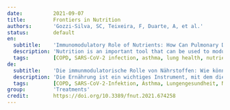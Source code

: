 ```yaml
---
date:          2021-09-07
title:         Frontiers in Nutrition
authors:       'Gozzi-Silva, SC, Teixeira, F, Duarte, A, et al.'
status:        default
en:
  subtitle:    'Immunomodulatory Role of Nutrients: How Can Pulmonary Dysfunctions Improve?'
  description: 'Nutrition is an important tool that can be used to modulate the immune response during infectious diseases. In addition, through diet, important substrates are acquired for the biosynthesis of regulatory molecules in the immune response, influencing the progression and treatment of chronic lung diseases, such as asthma and chronic obstructive pulmonary disease (COPD). In this way, nutrition can promote lung health status. A range of nutrients, such as vitamins (A, C, D, and E), minerals (zinc, selenium, iron, and magnesium), flavonoids and fatty acids, play important roles in reducing the risk of pulmonary chronic diseases and viral infections. Through their antioxidant and anti-inflammatory effects, nutrients are associated with better lung function and a lower risk of complications since they can decrease the harmful effects from the immune system during the inflammatory response. In addition, bioactive compounds can even contribute to epigenetic changes, including histone deacetylase (HDAC) modifications that inhibit the transcription of proinflammatory cytokines, which can contribute to the maintenance of homeostasis in the context of infections and chronic inflammatory diseases. These nutrients also play an important role in activating immune responses against pathogens, which can help the immune system during infections. Here, we provide an updated overview of the roles played by dietary factors and how they can affect respiratory health. Therefore, we will show the anti-inflammatory role of flavonoids, fatty acids, vitamins and microbiota, important for the control of chronic inflammatory diseases and allergies, in addition to the antiviral role of vitamins, flavonoids, and minerals during pulmonary viral infections, addressing the mechanisms involved in each function. These mechanisms are interesting in the discussion of perspectives associated with severe acute respiratory syndrome coronavirus 2 (SARS-CoV-2) infection and its pulmonary complications since patients with severe disease have vitamins deficiency, especially vitamin D. In addition, researches with the use of flavonoids have been shown to decrease viral replication in vitro. This way, a full understanding of dietary influences can improve the lung health of patients.'
  tags:        [COPD, SARS-CoV-2 infection, asthma, lung health, nutrients, pulmonary chronic diseases]
de:
  subtitle:    'Die immunmodulatorische Rolle von Nährstoffen: Wie können sich Lungenfunktionsstörungen verbessern?'
  description: 'Die Ernährung ist ein wichtiges Instrument, mit dem die Immunantwort bei Infektionskrankheiten moduliert werden kann. Darüber hinaus werden über die Ernährung wichtige Substrate für die Biosynthese von regulatorischen Molekülen der Immunantwort erworben, die den Verlauf und die Behandlung chronischer Lungenerkrankungen wie Asthma und chronisch obstruktiver Lungenerkrankung (COPD) beeinflussen. Auf diese Weise kann die Ernährung den Gesundheitsstatus der Lunge fördern. Eine Reihe von Nährstoffen wie Vitamine (A, C, D und E), Mineralstoffe (Zink, Selen, Eisen und Magnesium), Flavonoide und Fettsäuren spielen eine wichtige Rolle bei der Verringerung des Risikos von chronischen Lungenerkrankungen und Virusinfektionen. Durch ihre antioxidative und entzündungshemmende Wirkung werden die Nährstoffe mit einer besseren Lungenfunktion und einem geringeren Risiko für Komplikationen in Verbindung gebracht, da sie die schädlichen Auswirkungen des Immunsystems während der Entzündungsreaktion verringern können. Darüber hinaus können bioaktive Verbindungen sogar zu epigenetischen Veränderungen beitragen, einschließlich Histon-Deacetylase (HDAC)-Modifikationen, die die Transkription von proinflammatorischen Zytokinen hemmen, was zur Aufrechterhaltung der Homöostase im Zusammenhang mit Infektionen und chronischen Entzündungskrankheiten beitragen kann. Diese Nährstoffe spielen auch eine wichtige Rolle bei der Aktivierung von Immunreaktionen gegen Krankheitserreger, was das Immunsystem bei Infektionen unterstützen kann. Hier geben wir einen aktuellen Überblick über die Rolle von Ernährungsfaktoren und wie sie die Gesundheit der Atemwege beeinflussen können. Daher werden wir die entzündungshemmende Rolle von Flavonoiden, Fettsäuren, Vitaminen und der Mikrobiota aufzeigen, die für die Kontrolle von chronischen Entzündungskrankheiten und Allergien wichtig sind, sowie die antivirale Rolle von Vitaminen, Flavonoiden und Mineralien bei Virusinfektionen der Lunge, wobei wir auf die Mechanismen eingehen, die an jeder Funktion beteiligt sind. Diese Mechanismen sind für die Erörterung der Perspektiven im Zusammenhang mit der Infektion mit dem schweren akuten respiratorischen Syndrom Coronavirus 2 (SARS-CoV-2) und seinen pulmonalen Komplikationen interessant, da Patienten mit einer schweren Erkrankung einen Mangel an Vitaminen, insbesondere an Vitamin D, aufweisen. Auf diese Weise kann ein umfassendes Verständnis der Ernährungseinflüsse die Lungengesundheit der Patienten verbessern.' 
  tags:        [COPD, SARS-CoV-2-Infektion, Asthma, Lungengesundheit, Nährstoffe, chronische Lungenkrankheiten]
group:         'Treatments'
credit:        https://doi.org/10.3389/fnut.2021.674258
---
```

